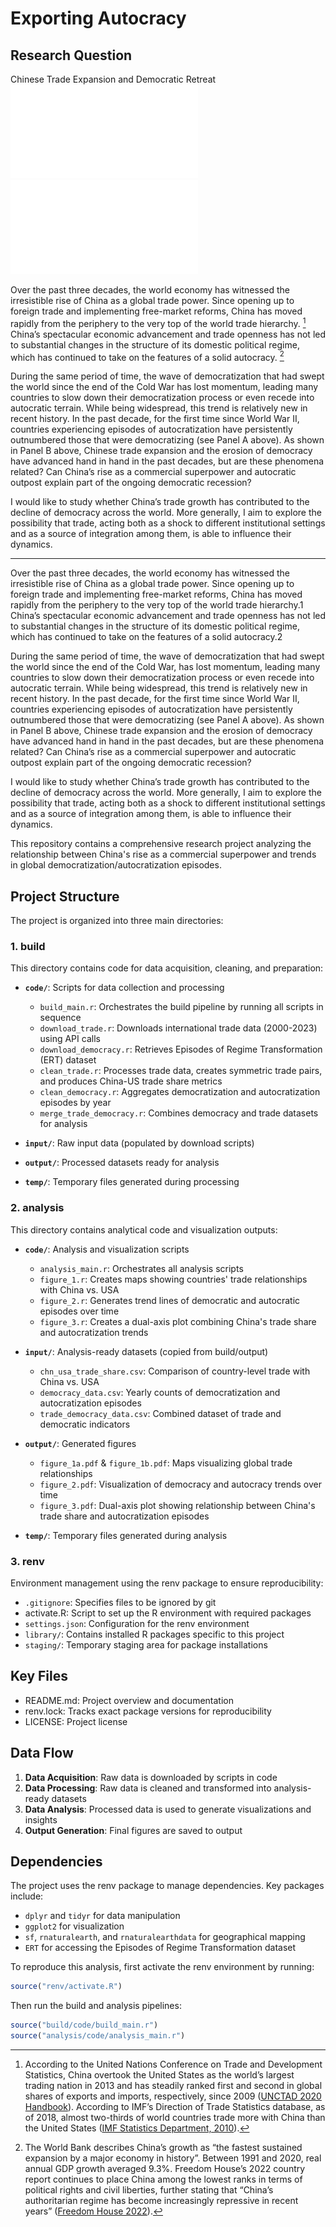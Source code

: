 # Exporting Autocracy

## Research Question
Chinese Trade Expansion and Democratic Retreat
![Panel A: Historical Trends](analysis/output/figure_2.pdf)
![Panel B: Recent Correlation](analysis/output/figure_3.pdf)

Over the past three decades, the world economy has witnessed the irresistible rise of China as a global trade power. Since opening up to foreign trade and implementing free-market reforms, China has moved rapidly from the periphery to the very top of the world trade hierarchy. [^1] China’s spectacular economic advancement and trade openness has not led to substantial changes in the structure of its domestic political regime, which has continued to take on the features of a solid autocracy. [^2]

During the same period of time, the wave of democratization that had swept the world since the end of the Cold War has lost momentum, leading many countries to slow down their democratization process or even recede into autocratic terrain. While being widespread, this trend is relatively new in recent history. In the past decade, for the first time since World War II, countries experiencing episodes of autocratization have persistently outnumbered those that were democratizing (see Panel A above). As shown in Panel B above, Chinese trade expansion and the erosion of democracy have advanced hand in hand in the past decades, but are these phenomena related? Can China’s rise as a commercial superpower and autocratic outpost explain part of the ongoing democratic recession?

I would like to study whether China’s trade growth has contributed to the decline of democracy across the world. More generally, I aim to explore the possibility that trade, acting both as a shock to different institutional settings and as a source of integration among them, is able to influence their dynamics.

---

[^1]: According to the United Nations Conference on Trade and Development Statistics, China overtook the United States as the world’s largest trading nation in 2013 and has steadily ranked first and second in global shares of exports and imports, respectively, since 2009 ([UNCTAD 2020 Handbook](https://unctad.org)). According to IMF’s Direction of Trade Statistics database, as of 2018, almost two-thirds of world countries trade more with China than the United States ([IMF Statistics Department, 2010](https://data.imf.org)).

[^2]: The World Bank describes China’s growth as “the fastest sustained expansion by a major economy in history”. Between 1991 and 2020, real annual GDP growth averaged 9.3%. Freedom House’s 2022 country report continues to place China among the lowest ranks in terms of political rights and civil liberties, further stating that “China’s authoritarian regime has become increasingly repressive in recent years” ([Freedom House 2022](https://freedomhouse.org)).




Over the past three decades, the world economy has witnessed the irresistible rise of China as a global trade power. Since opening up to foreign trade and implementing free-market reforms, China has moved rapidly from the periphery to the very top of the world trade hierarchy.1 China’s spectacular economic advancement and trade openness has not led to substantial changes in the structure of its domestic political regime, which has continued to take on the features of a solid autocracy.2

During the same period of time, the wave of democratization that had swept the world since the end of the Cold War, has lost momentum, leading many countries to slow down their democratization process or even recede into autocratic terrain. While being widespread, this trend is relatively new in recent history. In the past decade, for the first time since World War II, countries experiencing episodes of autocratization have persistently outnumbered those that were democratizing (see Panel A above). As shown in Panel B above, Chinese trade expansion and the erosion of democracy have advanced hand in hand in the past decades, but are these phenomena related? Can China’s rise as a commercial superpower and autocratic outpost explain part of the ongoing democratic recession?

I would like to study whether China’s trade growth has contributed to the decline of democracy across the world. More generally, I aim to explore the possibility that trade, acting both as a shock to different institutional settings and as a source of integration among them, is able to influence their dynamics.






This repository contains a comprehensive research project analyzing the relationship between China's rise as a commercial superpower and trends in global democratization/autocratization episodes.

## Project Structure

The project is organized into three main directories:

### 1. build

This directory contains code for data acquisition, cleaning, and preparation:

- **`code/`**: Scripts for data collection and processing
  - `build_main.r`: Orchestrates the build pipeline by running all scripts in sequence
  - `download_trade.r`: Downloads international trade data (2000-2023) using API calls
  - `download_democracy.r`: Retrieves Episodes of Regime Transformation (ERT) dataset
  - `clean_trade.r`: Processes trade data, creates symmetric trade pairs, and produces China-US trade share metrics
  - `clean_democracy.r`: Aggregates democratization and autocratization episodes by year
  - `merge_trade_democracy.r`: Combines democracy and trade datasets for analysis

- **`input/`**: Raw input data (populated by download scripts)
- **`output/`**: Processed datasets ready for analysis
- **`temp/`**: Temporary files generated during processing

### 2. analysis

This directory contains analytical code and visualization outputs:

- **`code/`**: Analysis and visualization scripts
  - `analysis_main.r`: Orchestrates all analysis scripts
  - `figure_1.r`: Creates maps showing countries' trade relationships with China vs. USA
  - `figure_2.r`: Generates trend lines of democratic and autocratic episodes over time
  - `figure_3.r`: Creates a dual-axis plot combining China's trade share and autocratization trends

- **`input/`**: Analysis-ready datasets (copied from build/output)
  - `chn_usa_trade_share.csv`: Comparison of country-level trade with China vs. USA
  - `democracy_data.csv`: Yearly counts of democratization and autocratization episodes
  - `trade_democracy_data.csv`: Combined dataset of trade and democratic indicators

- **`output/`**: Generated figures
  - `figure_1a.pdf` & `figure_1b.pdf`: Maps visualizing global trade relationships
  - `figure_2.pdf`: Visualization of democracy and autocracy trends over time
  - `figure_3.pdf`: Dual-axis plot showing relationship between China's trade share and autocratization episodes

- **`temp/`**: Temporary files generated during analysis

### 3. renv

Environment management using the renv package to ensure reproducibility:

- `.gitignore`: Specifies files to be ignored by git
- activate.R: Script to set up the R environment with required packages
- `settings.json`: Configuration for the renv environment
- `library/`: Contains installed R packages specific to this project
- `staging/`: Temporary staging area for package installations

## Key Files

- README.md: Project overview and documentation
- renv.lock: Tracks exact package versions for reproducibility
- LICENSE: Project license

## Data Flow

1. **Data Acquisition**: Raw data is downloaded by scripts in code
2. **Data Processing**: Raw data is cleaned and transformed into analysis-ready datasets
3. **Data Analysis**: Processed data is used to generate visualizations and insights
4. **Output Generation**: Final figures are saved to output




## Dependencies

The project uses the renv package to manage dependencies. Key packages include:
- `dplyr` and `tidyr` for data manipulation
- `ggplot2` for visualization
- `sf`, `rnaturalearth`, and `rnaturalearthdata` for geographical mapping
- `ERT` for accessing the Episodes of Regime Transformation dataset

To reproduce this analysis, first activate the renv environment by running:

```r
source("renv/activate.R")
```

Then run the build and analysis pipelines:

```r
source("build/code/build_main.r")
source("analysis/code/analysis_main.r")